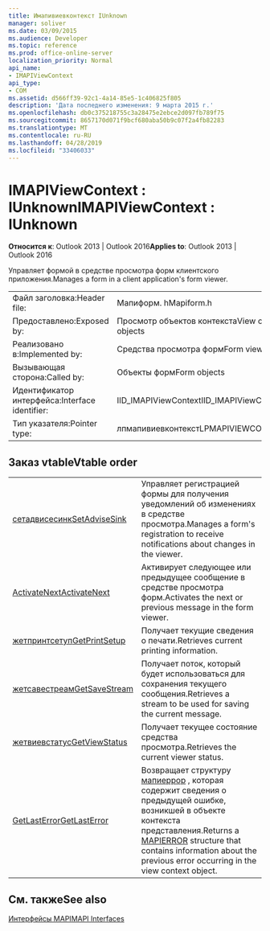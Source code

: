 ```yaml
---
title: Имапивиевконтекст IUnknown
manager: soliver
ms.date: 03/09/2015
ms.audience: Developer
ms.topic: reference
ms.prod: office-online-server
localization_priority: Normal
api_name:
- IMAPIViewContext
api_type:
- COM
ms.assetid: d566ff39-92c1-4a14-85e5-1c406825f805
description: 'Дата последнего изменения: 9 марта 2015 г.'
ms.openlocfilehash: db0c375218755c3a28475e2ebce2d097fb789f75
ms.sourcegitcommit: 8657170d071f9bcf680aba50b9c07f2a4fb82283
ms.translationtype: MT
ms.contentlocale: ru-RU
ms.lasthandoff: 04/28/2019
ms.locfileid: "33406033"
---
```

# <a name="imapiviewcontext--iunknown"></a><span data-ttu-id="eb946-103">IMAPIViewContext : IUnknown</span><span class="sxs-lookup"><span data-stu-id="eb946-103">IMAPIViewContext : IUnknown</span></span>

  
  
<span data-ttu-id="eb946-104">**Относится к**: Outlook 2013 | Outlook 2016</span><span class="sxs-lookup"><span data-stu-id="eb946-104">**Applies to**: Outlook 2013 | Outlook 2016</span></span> 
  
<span data-ttu-id="eb946-105">Управляет формой в средстве просмотра форм клиентского приложения.</span><span class="sxs-lookup"><span data-stu-id="eb946-105">Manages a form in a client application's form viewer.</span></span> 
  
|||
|:-----|:-----|
|<span data-ttu-id="eb946-106">Файл заголовка:</span><span class="sxs-lookup"><span data-stu-id="eb946-106">Header file:</span></span>  <br/> |<span data-ttu-id="eb946-107">Мапиформ. h</span><span class="sxs-lookup"><span data-stu-id="eb946-107">Mapiform.h</span></span>  <br/> |
|<span data-ttu-id="eb946-108">Предоставлено:</span><span class="sxs-lookup"><span data-stu-id="eb946-108">Exposed by:</span></span>  <br/> |<span data-ttu-id="eb946-109">Просмотр объектов контекста</span><span class="sxs-lookup"><span data-stu-id="eb946-109">View context objects</span></span>  <br/> |
|<span data-ttu-id="eb946-110">Реализовано в:</span><span class="sxs-lookup"><span data-stu-id="eb946-110">Implemented by:</span></span>  <br/> |<span data-ttu-id="eb946-111">Средства просмотра форм</span><span class="sxs-lookup"><span data-stu-id="eb946-111">Form viewers</span></span>  <br/> |
|<span data-ttu-id="eb946-112">Вызывающая сторона:</span><span class="sxs-lookup"><span data-stu-id="eb946-112">Called by:</span></span>  <br/> |<span data-ttu-id="eb946-113">Объекты форм</span><span class="sxs-lookup"><span data-stu-id="eb946-113">Form objects</span></span>  <br/> |
|<span data-ttu-id="eb946-114">Идентификатор интерфейса:</span><span class="sxs-lookup"><span data-stu-id="eb946-114">Interface identifier:</span></span>  <br/> |<span data-ttu-id="eb946-115">IID_IMAPIViewContext</span><span class="sxs-lookup"><span data-stu-id="eb946-115">IID_IMAPIViewContext</span></span>  <br/> |
|<span data-ttu-id="eb946-116">Тип указателя:</span><span class="sxs-lookup"><span data-stu-id="eb946-116">Pointer type:</span></span>  <br/> |<span data-ttu-id="eb946-117">лпмапивиевконтекст</span><span class="sxs-lookup"><span data-stu-id="eb946-117">LPMAPIVIEWCONTEXT</span></span>  <br/> |
   
## <a name="vtable-order"></a><span data-ttu-id="eb946-118">Заказ vtable</span><span class="sxs-lookup"><span data-stu-id="eb946-118">Vtable order</span></span>

|||
|:-----|:-----|
|[<span data-ttu-id="eb946-119">сетадвисесинк</span><span class="sxs-lookup"><span data-stu-id="eb946-119">SetAdviseSink</span></span>](imapiviewcontext-setadvisesink.md) <br/> |<span data-ttu-id="eb946-120">Управляет регистрацией формы для получения уведомлений об изменениях в средстве просмотра.</span><span class="sxs-lookup"><span data-stu-id="eb946-120">Manages a form's registration to receive notifications about changes in the viewer.</span></span>  <br/> |
|[<span data-ttu-id="eb946-121">ActivateNext</span><span class="sxs-lookup"><span data-stu-id="eb946-121">ActivateNext</span></span>](imapiviewcontext-activatenext.md) <br/> |<span data-ttu-id="eb946-122">Активирует следующее или предыдущее сообщение в средстве просмотра форм.</span><span class="sxs-lookup"><span data-stu-id="eb946-122">Activates the next or previous message in the form viewer.</span></span>  <br/> |
|[<span data-ttu-id="eb946-123">жетпринтсетуп</span><span class="sxs-lookup"><span data-stu-id="eb946-123">GetPrintSetup</span></span>](imapiviewcontext-getprintsetup.md) <br/> |<span data-ttu-id="eb946-124">Получает текущие сведения о печати.</span><span class="sxs-lookup"><span data-stu-id="eb946-124">Retrieves current printing information.</span></span>  <br/> |
|[<span data-ttu-id="eb946-125">жетсавестреам</span><span class="sxs-lookup"><span data-stu-id="eb946-125">GetSaveStream</span></span>](imapiviewcontext-getsavestream.md) <br/> |<span data-ttu-id="eb946-126">Получает поток, который будет использоваться для сохранения текущего сообщения.</span><span class="sxs-lookup"><span data-stu-id="eb946-126">Retrieves a stream to be used for saving the current message.</span></span>  <br/> |
|[<span data-ttu-id="eb946-127">жетвиевстатус</span><span class="sxs-lookup"><span data-stu-id="eb946-127">GetViewStatus</span></span>](imapiviewcontext-getviewstatus.md) <br/> |<span data-ttu-id="eb946-128">Получает текущее состояние средства просмотра.</span><span class="sxs-lookup"><span data-stu-id="eb946-128">Retrieves the current viewer status.</span></span>  <br/> |
|[<span data-ttu-id="eb946-129">GetLastError</span><span class="sxs-lookup"><span data-stu-id="eb946-129">GetLastError</span></span>](imapiviewcontext-getlasterror.md) <br/> |<span data-ttu-id="eb946-130">Возвращает структуру [мапиеррор](mapierror.md) , которая содержит сведения о предыдущей ошибке, возникшей в объекте контекста представления.</span><span class="sxs-lookup"><span data-stu-id="eb946-130">Returns a [MAPIERROR](mapierror.md) structure that contains information about the previous error occurring in the view context object.</span></span>  <br/> |
   
## <a name="see-also"></a><span data-ttu-id="eb946-131">См. также</span><span class="sxs-lookup"><span data-stu-id="eb946-131">See also</span></span>



[<span data-ttu-id="eb946-132">Интерфейсы MAPI</span><span class="sxs-lookup"><span data-stu-id="eb946-132">MAPI Interfaces</span></span>](mapi-interfaces.md)

